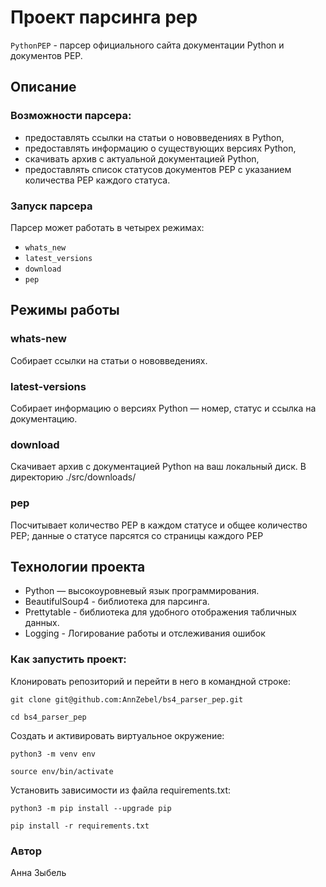 # Проект парсинга pep

```PythonPEP``` - парсер официального сайта документации Python и документов PEP.<br>

## Описание
### Возможности парсера:
- предоставлять ссылки на статьи о нововведениях в Python,
- предоставлять информацию о существующих версиях Python,
- скачивать архив с актуальной документацией Python,
- предоставлять список статусов документов PEP с указанием количества PEP каждого статуса.

### Запуск парсера
Парсер может работать в четырех режимах:
- ```whats_new```
- ```latest_versions```
- ```download```
- ```pep```

## Режимы работы

### whats-new
Собирает ссылки на статьи о нововведениях.

### latest-versions
Собирает информацию о версиях Python — номер, статус и ссылка на документацию.

### download
Скачивает архив с документацией Python на ваш локальный диск. В директорию ./src/downloads/

### pep
Посчитывает количество PEP в каждом статусе и общее количество PEP; данные о статусе парсятся со страницы каждого PEP

## Технологии проекта

- Python — высокоуровневый язык программирования.
- BeautifulSoup4 - библиотека для парсинга.
- Prettytable - библиотека для удобного отображения табличных данных.
- Logging - Логирование работы и отслеживания ошибок

### Как запустить проект:

Клонировать репозиторий и перейти в него в командной строке:

```
git clone git@github.com:AnnZebel/bs4_parser_pep.git
```

```
cd bs4_parser_pep
```

Cоздать и активировать виртуальное окружение:

```
python3 -m venv env
```

```
source env/bin/activate
```

Установить зависимости из файла requirements.txt:

```
python3 -m pip install --upgrade pip
```

```
pip install -r requirements.txt
```

### Автор
Анна Зыбель
